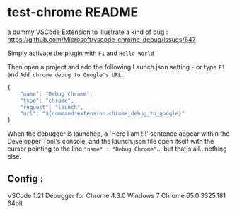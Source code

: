 # test-chrome README

a dummy VSCode Extension to illustrate a kind of bug :
https://github.com/Microsoft/vscode-chrome-debug/issues/647

Simply activate the plugin with `F1` and `Hello World`

Then open a project and add the following Launch.json setting - or type `F1` and  `Add chrome debug to Google's URL`:
```javascript
{
    "name": "Debug Chrome",
    "type": "chrome",
    "request": "launch",
    "url": "${command:extension.chrome_debug_to_google}"
}
```

When the debugger is launched, a 'Here I am !!!' sentence appear within the Developper Tool's console, and the launch.json file open itself with the cursor pointing to the line `"name" : "Debug Chrome"`... but that's all.. nothing else.

## Config :
VSCode 1.21
Debugger for Chrome 4.3.0
Windows 7
Chrome 65.0.3325.181 64bit

